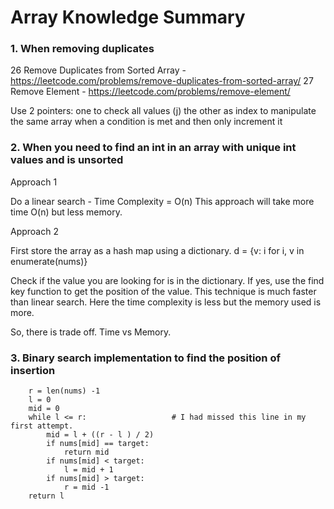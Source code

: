 #   Array Knowledge Summary

###     1.  When removing duplicates

26  Remove Duplicates from Sorted Array -   https://leetcode.com/problems/remove-duplicates-from-sorted-array/
27  Remove Element -   https://leetcode.com/problems/remove-element/

Use 2 pointers:
    one to check all values (j)
    the other as index to manipulate the same array when a condition is met and then only increment it
    
###     2.  When you need to find an int in an array with unique int values and is unsorted

Approach 1

Do a linear search - Time Complexity = O(n)
    This approach will take more time O(n) but less memory.

Approach 2

First store the array as a hash map using a dictionary.
    d = {v: i for i, v in enumerate(nums)}
    
Check if the value you are looking for is in the dictionary. 
    If yes, use the find key function to get the position of the value.
    This technique is much faster than linear search. Here the time complexity is less but the memory used is more.
    
So, there is trade off. Time vs Memory.


###     3. Binary search implementation to find the position of insertion

        r = len(nums) -1
        l = 0
        mid = 0
        while l <= r:                   # I had missed this line in my first attempt.
            mid = l + ((r - l ) / 2)
            if nums[mid] == target:
                return mid
            if nums[mid] < target:
                l = mid + 1
            if nums[mid] > target:
                r = mid -1
        return l        


    